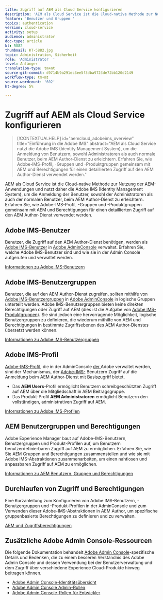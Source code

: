 ```yaml
---
title: Zugriff auf AEM als Cloud Service konfigurieren
description: 'AEM als Cloud Service ist die Cloud-native Methode zur Nutzung der AEM-Anwendungen und nutzt daher die Adobe IMS (Identity Management System), um die Anmeldung von Benutzern, sowohl Administratoren als auch regulären Benutzern, beim AEM Author-Dienst zu erleichtern. Erfahren Sie, wie Adobe-IMS-Benutzer, -Benutzergruppen und -Produkt-Profil zusammen mit AEM Gruppen und Berechtigungen für den Zugriff auf AEM Author verwendet werden.  '
feature: 'Benutzer und Gruppen '
topics: authentication
version: cloud-service
activity: setup
audience: administrator
doc-type: article
kt: 5882
thumbnail: KT-5882.jpg
topic: Administration, Sicherheit
role: 'Administrator  '
level: Anfänger
translation-type: tm+mt
source-git-commit: d9714b9a291ec3ee5f3dba9723de72bb120d2149
workflow-type: tm+mt
source-wordcount: '602'
ht-degree: 5%

---
```



# Zugriff auf AEM als Cloud Service konfigurieren

>[!CONTEXTUALHELP]
>id="aemcloud_adobeims_overview"
>title="Einführung in die Adobe IMS"
>abstract="AEM als Cloud Service nutzt die Adobe IMS (Identity Management System), um die Anmeldung von Benutzern, sowohl Administratoren als auch normale Benutzer, beim AEM Author-Dienst zu erleichtern. Erfahren Sie, wie Adobe-IMS-Profil, -Gruppen und -Produktgruppen gemeinsam mit AEM und Berechtigungen für einen detaillierten Zugriff auf den AEM Author-Dienst verwendet werden."

AEM als Cloud Service ist die Cloud-native Methode zur Nutzung der AEM-Anwendungen und nutzt daher die Adobe IMS (Identity Management System), um die Anmeldung der Benutzer, sowohl der Administratoren als auch der normalen Benutzer, beim AEM Author-Dienst zu erleichtern. Erfahren Sie, wie Adobe-IMS-Profil, -Gruppen und -Produktgruppen gemeinsam mit AEM und Berechtigungen für einen detaillierten Zugriff auf den AEM Author-Dienst verwendet werden.

## Adobe IMS-Benutzer

Benutzer, die Zugriff auf den AEM Author-Dienst benötigen, werden als [Adobe IMS-Benutzer](https://helpx.adobe.com/de/enterprise/using/set-up-identity.html) in [Adobe AdminConsole](https://adminconsole.adobe.com) verwaltet. Erfahren Sie, welche Adobe IMS-Benutzer sind und wie sie in der Admin Console aufgerufen und verwaltet werden.

[Informationen zu Adobe IMS-Benutzern](./adobe-ims-users.md)

## Adobe IMS-Benutzergruppen

Benutzer, die auf den AEM Author-Dienst zugreifen, sollten mithilfe von [Adobe IMS-Benutzergruppen](https://helpx.adobe.com/enterprise/using/user-groups.html) in [Adobe AdminConsole](https://adminconsole.adobe.com) in logische Gruppen unterteilt werden. Adobe IMS-Benutzergruppen bieten keine direkten Berechtigungen oder Zugriff auf AEM (dies ist die Aufgabe von [Adobe IMS-Produktgruppen](#adobe-ims-product-profiles)). Sie sind jedoch eine hervorragende Möglichkeit, logische Benutzergruppen zu definieren, die wiederum mithilfe von AEM und Berechtigungen in bestimmte Zugriffsebenen des AEM Author-Dienstes übersetzt werden können.

[Informationen zu Adobe IMS-Benutzergruppen](./adobe-ims-user-groups.md)

## Adobe IMS-Profil

[Adobe-IMS-Profil](https://helpx.adobe.com/enterprise/using/manage-permissions-and-roles.html), die in der AdminConsole [ der ](https://adminconsole.adobe.com)Adobe verwaltet werden, sind der Mechanismus, der  [Adobe-IMS-](#adobe-ims-users) Benutzern Zugriff auf die Anmeldung beim AEM Author-Dienst mit Basiszugriff bietet.

+ Das __AEM Users__-Profil ermöglicht Benutzern schreibgeschützten Zugriff auf AEM über die Mitgliedschaft in AEM Beitragsgruppe.
+ Das Produkt-Profil __AEM Administratoren__ ermöglicht Benutzern den vollständigen, administrativen Zugriff auf AEM.

[Informationen zu Adobe IMS-Profilen](./adobe-ims-product-profiles.md)

## AEM Benutzergruppen und Berechtigungen

Adobe Experience Manager baut auf Adobe-IMS-Benutzern, Benutzergruppen und Produkt-Profilen auf, um Benutzern benutzerdefinierbaren Zugriff auf AEM zu ermöglichen. Erfahren Sie, wie Sie AEM Gruppen und Berechtigungen zusammenstellen und wie sie mit Adobe IMS-Abstraktionen zusammenarbeiten, um einen nahtlosen und anpassbaren Zugriff auf AEM zu ermöglichen.

[Informationen zu AEM Benutzern, Gruppen und Berechtigungen](./aem-users-groups-and-permissions.md)

## Durchlaufen von Zugriff und Berechtigungen

Eine Kurzanleitung zum Konfigurieren von Adobe IMS-Benutzern, -Benutzergruppen und -Produkt-Profilen in der AdminConsole und zum Verwenden dieser Adobe-IMS-Abstraktionen in AEM Author, um spezifische gruppenbasierte Berechtigungen zu definieren und zu verwalten.

[AEM und Zugriffsberechtigungen](./walk-through.md)

## Zusätzliche Adobe Admin Console-Ressourcen

Die folgende Dokumentation behandelt [Adobe Admin Console](https://adminconsole.adobe.com)-spezifische Details und Bedenken, die zu einem besseren Verständnis des Adobe Admin Console und dessen Verwendung bei der Benutzerverwaltung und dem Zugriff über verschiedene Experience Cloud-Produkte hinweg beitragen können.

+ [Adobe Admin Console-Identitätsübersicht](https://helpx.adobe.com/enterprise/using/identity.html)
+ [Adobe Admin Console Admin-Rollen](https://helpx.adobe.com/de/enterprise/using/admin-roles.html)
+ [Adobe Admin Console-Rollen für Entwickler](https://helpx.adobe.com/de/enterprise/using/manage-developers.html)
